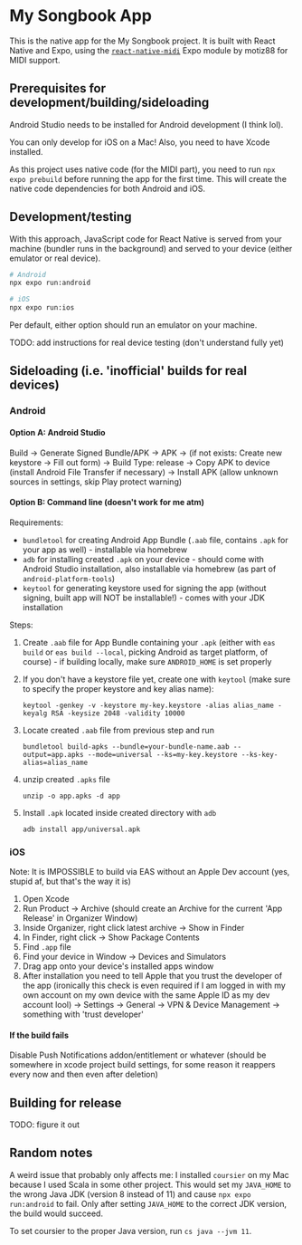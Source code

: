 # My Songbook App
This is the native app for the My Songbook project. It is built with React Native and Expo, using the [`react-native-midi`](https://github.com/motiz88/react-native-midi) Expo module by motiz88 for MIDI support.

## Prerequisites for development/building/sideloading
Android Studio needs to be installed for Android development (I think lol).

You can only develop for iOS on a Mac! Also, you need to have Xcode installed.

As this project uses native code (for the MIDI part), you need to run `npx expo prebuild` before running the app for the first time. This will create the native code dependencies for both Android and iOS.

## Development/testing
With this approach, JavaScript code for React Native is served from your machine (bundler runs in the background) and served to your device (either emulator or real device).

```bash
# Android
npx expo run:android

# iOS
npx expo run:ios
```

Per default, either option should run an emulator on your machine.

TODO: add instructions for real device testing (don't understand fully yet)

## Sideloading (i.e. 'inofficial' builds for real devices)
### Android

#### Option A: Android Studio
Build -> Generate Signed Bundle/APK -> APK -> (if not exists: Create new keystore -> Fill out form) -> Build Type: release -> Copy APK to device (install Android File Transfer if necessary) -> Install APK (allow unknown sources in settings, skip Play protect warning)

#### Option B: Command line (doesn't work for me atm)
Requirements:

 - `bundletool` for creating Android App Bundle (`.aab` file, contains `.apk` for your app as well) - installable via homebrew
 - `adb` for installing created `.apk` on your device - should come with Android Studio installation, also installable via homebrew (as part of `android-platform-tools`)
 - `keytool` for generating keystore used for signing the app (without signing, built app will NOT be installable!) - comes with your JDK installation

Steps:

1. Create `.aab` file for App Bundle containing your `.apk` (either with `eas build` or `eas build --local`, picking Android as target platform, of course) - if building locally, make sure `ANDROID_HOME` is set properly
2. If you don't have a keystore file yet, create one with `keytool` (make sure to specify the proper keystore and key alias name):
   
   ```
   keytool -genkey -v -keystore my-key.keystore -alias alias_name -keyalg RSA -keysize 2048 -validity 10000
   ```

3. Locate created `.aab` file from previous step and run
   
   ```
   bundletool build-apks --bundle=your-bundle-name.aab --output=app.apks --mode=universal --ks=my-key.keystore --ks-key-alias=alias_name   
   ```
4. unzip created `.apks` file
   
   ```
   unzip -o app.apks -d app
   ```
5. Install `.apk` located inside created directory with `adb`
   
   ```
   adb install app/universal.apk
   ```

### iOS

Note: It is IMPOSSIBLE to build via EAS without an Apple Dev account (yes, stupid af, but that's the way it is)

1. Open Xcode
2. Run Product -> Archive (should create an Archive for the current 'App Release' in Organizer Window)
3. Inside Organizer, right click latest archive -> Show in Finder
4. In Finder, right click -> Show Package Contents
5. Find `.app` file
6. Find your device in Window -> Devices and Simulators
7. Drag app onto your device's installed apps window
8. After installation you need to tell Apple that you trust the developer of the app (ironically this check is even required if I am logged in with my own account on my own device with the same Apple ID as my dev account lool) -> Settings -> General -> VPN & Device Management -> something with 'trust developer'

#### If the build fails
Disable Push Notifications addon/entitlement or whatever (should be somewhere in xcode project build settings, for some reason it reappers every now and then even after deletion)

## Building for release
TODO: figure it out

## Random notes
A weird issue that probably only affects me: I installed `coursier` on my Mac because I used Scala in some other project. This would set my `JAVA_HOME` to the wrong Java JDK (version 8 instead of 11) and cause `npx expo run:android` to fail. Only after setting `JAVA_HOME` to the correct JDK version, the build would succeed.

To set coursier to the proper Java version, run `cs java --jvm 11`.
